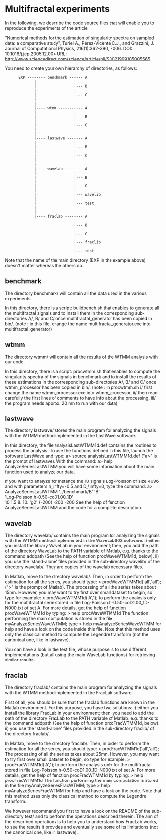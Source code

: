 Multifractal experiments
========================

In the following, we describe the code source files that will enable 
you to reproduce the experiments of the article

 "Numerical methods for the estimation of singularity spectra on sampled 
 data: a comparative study",
 Turiel A., Pérez-Vicente C.J., and Grazzini, J.
 Journal of Computational Physics, 216(1):362-390, 2006.
 DOI: 10.1016/j.jcp.2005.12.004
 URL: http://www.sciencedirect.com/science/article/pii/S0021999105005565

You need to create your own hierarchy of directories, as 
follows:


          EXP -------- benchmark ------ A
                 |                 |
                 |                 |--- B
                 |                 |
                 |                 |--- C
                 |          
                 |          
                 |---- wtmm ----------- A     
                 |                 |
                 |                 |--- B
                 |                 |
                 |                 |--- C
                 |          
                 |          
                 |---- lastwave ------- A
                 |                 |
                 |                 |--- B
                 |                 |
                 |                 |--- C
                 |          
                 |          
                 |---- wavelab -------- A
                 |                 |
                 |                 |--- B
                 |                 |
                 |                 |--- C
                 |                 |
                 |                 |--- wavelib
                 |                 |
                 |                 |--- test
                 |          
                 |          
                 |---- fraclab -------- A
                                   |
                                   |--- B
                                   |
                                   |--- C
                                   |
                                   |--- fraclib
                                   |
                                   |--- test
 
Note that the name of the main directory (EXP in the example above) 
doesn't matter whereas the others do.

benchmark
---------

The directory benchmark/ will contain all the data used in the various
experiments. 

In this directory, there is a script:
	buildbench.sh 
that enables to generate all the multifractal signals and to install 
them in the corresponding sub-directories A/, B/ and C/ once 
multifractal_generator has been copied in bin/.
(note : in this file, change the name multifractal_generator.exe
into multifractal_generator)

wtmm
----

The directory wtmm/ will contain all the results of the WTMM analysis 
with our code.

In this directory, there is a script:
	procwtmm.sh
that enables to compute the singularity spectra of the signals in 
benchmark and to install the results of these estimations in the 
corresponding sub-directories A/, B/ and C/ once wtmm_processor has 
been copied in bin/.
(note : in procwtmm.sh i/ first change the name wtmm_processor.exe 
into wtmm_processor, ii/ then read carefully the first lines of 
comments to have info about the processing, iii/ the program needs 
approx. 20 mn to run with our data)

lastwave
--------

The directory lastwave/ stores the main program for analyzing the 
signals with the WTMM method implemented in the LastWave software.

In this directory, the file analysisLastWTMM1d.def contains the 
routines to process the analysis. To use the functions defined in 
this file, launch the software LastWave and type:
 	a> source analysisLastWTMM1d.def
("a>" is the prompt of lastwave). With the command:
	a> help AnalyzeSeriesLastWTMM 
you will have some information about the main function used to 
analyze our data.

If you want to analyze for instance the 10 signals Log-Poisson of 
size 4096 and with parameters h_infty=-0.5 and D_\infty=0, type the 
command:
	a> AnalyzeSeriesLastWTMM '../benchmark/B' 'B' \
		'Log-Poisson.h-0.50-coD1.00_1D' \
		10 1.5 8. 10. 'g2' {-200} -200 -200 
See the help of function AnalyzeSeriesLastWTMM and the code for a 
complete description.

wavelab
-------

The directory wavelab/ contains the main program for analyzing the
signals with the WTMM method implemented in the WaveLab802 software.
i) either you install the library WaveLab in your environment; then, 
you  add the path of the directory WaveLab to the PATH variable of 
Matlab, e.g. thanks to the command addpath (See the help of function 
procWaveWTMM1d, below).
ii) you use the 'stand-alone' files provided in the sub-directory
wavelib/ of the directory wavelab/. They are copies of the wavelab 
necessary files. 

In Matlab, move to the directory wavelab/. Then, in order to perform 
the estimation for all the series, you should type:
	> procWaveWTMM1d('all','all');
(">" is the prompt of Matlab). The processing of all the series takes 
about 15mn. 
However, you may want to try first over small dataset to begin, so 
type for example:
	> procWaveWTMM1d('A',1);
to perform the analysis only for the multifractal serie stored in file 
Log-Poisson.h-0.50-coD1.00_1D-N000.txt of set A. For more details, get 
the help of function procWaveWTMM1d by typing:
	> help procWaveWTMM1d
The function performing the main computation is stored in the file 
myAnalyzeSeriesWaveWTMM; type
	> help myAnalyzeSeriesWaveWTMM
for help and have a look on the code inside this file.
Note that this method uses only the classical method to compute the 
Legendre transform (not the canonical one, like in lastwave).

You can have a look in the test file, whose purpose is to use different 
implementations (but all using the main WaveLab functions) for 
retrieving similar results.

fraclab
-------

The directory fraclab/ contains the main program for analyzing the 
signals with the WTMM method implemented in the FracLab software.

First of all, you should be sure that the fraclab functions are known 
in the Matlab environment. For this purpose, you have two solutions:
i) either you install the library FracLab in your environment; then, 
you need to add the path of the directory FracLab to the PATH variable 
of Matlab, e.g. thanks to the command addpath (See the help of function 
procFracWTMM1d, below).
ii) you use the 'stand-alone' files provided in the sub-directory 
fraclib/ of the directory fraclab/. 

In Matlab, move to the directory fraclab/. Then, in order to perform 
the estimation for all the series, you should type:
	> procFracWTMM1d('all','all');
The processing of all the series takes about 25mn. 
However, you may want to try first over small dataset to begin, so type 
for example:
	> procFracWTMM1d('A',1);
to perform the analysis only for the multifractal stored in file 
Log-Poisson.h-0.50-coD1.00_1D-N000.txt of set A. For more details, get 
the help of function procFracWTMM1d by typing:
	> help procFracWTMM1d
The function performing the main computation is stored in the file 
myAnalyzeSeriesFracWTMM; type
	> help myAnalyzeSeriesFracWTMM
for help and have a look on the code.
Note that this method uses only the classical method to compute the 
Legendre transform.

We however recommand you first to have a look on the README of the 
sub-directory test/ and to perform the operations described therein. 
The aim of the described operations is to help you to understand how
FracLab works, to see the results it provides and eventually see some 
of its limitations (not the canonical one, like in lastwave).
